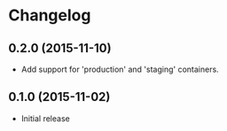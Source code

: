 # Changelog

## 0.2.0 (2015-11-10)

* Add support for 'production' and 'staging' containers.

## 0.1.0 (2015-11-02)

* Initial release
